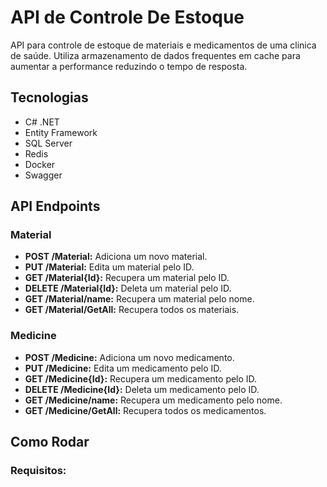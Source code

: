 # API de Controle De Estoque

API para controle de estoque de materiais e medicamentos de uma clinica de saúde.
Utiliza armazenamento de dados frequentes em cache para aumentar a performance reduzindo o tempo de resposta.

## Tecnologias
- C# .NET
- Entity Framework
- SQL Server
- Redis
- Docker
- Swagger

## API Endpoints
### Material
- __POST /Material:__ Adiciona um novo material.
- __PUT /Material:__ Edita um material pelo ID.
- __GET /Material{Id}:__ Recupera um material pelo ID.
- __DELETE /Material{Id}:__ Deleta um material pelo ID.
- __GET /Material/name:__ Recupera um material pelo nome.
- __GET /Material/GetAll:__  Recupera todos os materiais.


### Medicine
- __POST /Medicine:__ Adiciona um novo medicamento.
- __PUT /Medicine:__ Edita um medicamento pelo ID.
- __GET /Medicine{Id}:__ Recupera um medicamento pelo ID.
- __DELETE /Medicine{Id}:__ Deleta um medicamento pelo ID.
- __GET /Medicine/name:__ Recupera um medicamento pelo nome.
- __GET /Medicine/GetAll:__  Recupera todos os medicamentos.


## Como Rodar
### Requisitos:

